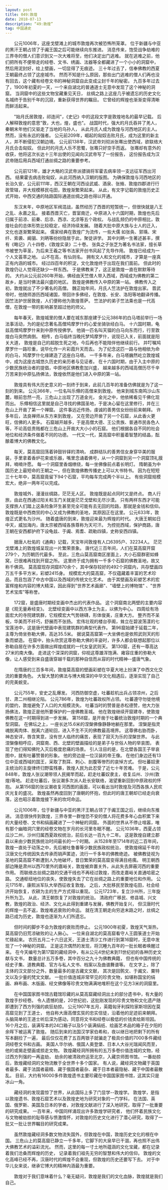 ```yaml
---
layout: post
title: 049:敦煌 
date: 2018-07-13 
description: “49:敦煌”
tag: 中国通史
---
```


&emsp;&emsp;公元1006年，这座戈壁滩上的城市敦煌再次被恐怖所笼罩。
位于新疆与中亚的黑汗王朝占领了于阗王国之后可能继续向东推进。
消息传来，饱受战争劫难的三界寺的僧人们意识到又一次大难将至，他们决定出门逃难。
就在逃难之前，他们把所有不便带走的经卷、文书、绣画、法器等全都藏进了一个小小的洞窟中，
然后用泥封好，绘上壁画，一切显得了无痕迹。
三十年过去了，信奉佛教的西夏王朝最终占领了这座城市。
然而不知是什么原因，那些出门逃难的僧人们再也没有回去，这个藏有经卷文书的神秘洞窟自此变成尘封千年的秘密。
九百多年过去了，1900年初夏的一天，一个来自湖北的普通道士无意中发现了这个神秘的洞窟。
当洞窟中的这些文物宝藏重见天日，
丝绸之路上这座几乎被遗忘的历史文化名城终于告别千年的沉寂，重新获得世界的瞩目。
它曾经的辉煌也渐渐变得清晰而鲜活起来。

&emsp;&emsp;"始月氏居敦煌，祁连间"，《史记》中的这段文字是敦煌地名的最早记载。
后人解释敦煌的意思"敦，大也，煌，盛也"。
战国时代，强大的月氏吞并了羌人，秦朝末年他们又驱走了当地的乌孙人，
从此月氏人成为敦煌与河西地区的主人。
然而，没有永远的强者。
公元前209年，崛起的匈奴击败月氏，成为这里的新主人，并不断侵犯汉朝边境。
公元前138年，汉武帝刘彻派张骞出使西域，欲联络大月氏合击匈奴。
但此时的月氏人乐不思蜀，张骞只好空手而返。
张骞却有意外的收获，他将这次长达十三年出使的见闻向汉武帝写了一份报告，
这份报告成为汉武帝随后用兵西域打通丝绸之路的重要参考。

&emsp;&emsp;公元前121年，雄才大略的汉武帝派骠骑将军霍去病率领一支远征军西出河西。
结果霍去病击败匈奴，从此河西纳入汉朝的版图。
为确保敦煌与河西地区的长治久安，公元前111年，西汉王朝在河西设武威、酒泉、张掖、敦煌四郡进行行政管辖，并大规模移民屯田，敦煌渐繁荣起来。
从此，有文字记载的敦煌历史正式开始，中西交通的陆路国际通道丝绸之路也得以开通。

&emsp;&emsp;东汉末年，中原地区军阀混战，虽然经历了西晋的短暂统一，但很快就是八王之乱、永嘉之乱。
接着西晋灭亡，晋室南迁，中原进入十六国时期，敦煌也先后归属于前凉、前秦、后凉、西凉、北凉等五个政权。
与战乱频仍的中原相比，敦煌社会的总体形势比较稳定，经济持续发展。
随着大批中原大族与士人的迁入，文化也逐渐繁荣起来。
儒家经典在敦煌广为流传，一些大儒
如张奂、郭瑀、宋纤、索袭、阚骃、刘昞等纷纷隐居于此，聚徒讲学。
其中刘昞一生著述甚丰，撰有《略记》八十四卷，《敦煌实录》二十卷。
张奂之子张芝为著名书法家，擅长草书被誉为草圣，为后来王羲之等书法家开创书风起了先导作用。
敦煌已经成为一个人文荟萃之地。
山不在高，有仙则名。
拥有文人和文化的城市，才算是一座真正有内涵的城市。
经过四百年的积淀，文化敦煌终于出现在我们面前。
但此时的敦煌仍让人觉得还缺少一样东西。
于是佛教来了，这正是敦煌一直在默默等待的。
大约从公元前260年开始，佛经由天竺僧人带入西域，西域成为佛教的第二故乡，是当时佛法最兴盛的地区。
敦煌是佛教传入中原的第一站。
佛教传入之初，敦煌就出了不少著名的高僧。
魏正始年间，月氏人竺法护在敦煌出家。
晋武帝时，他随师游历西域诸国，带回许多佛经，在敦煌、长安、洛阳等地翻译传播。
因竺法护世居敦煌，人们便称他为敦煌菩萨。
竺法护的弟子竺法乘也是一代高僧，在敦煌一带的影响甚至超过他的师父。

&emsp;&emsp;每年春天，敦煌城里的僧人要在城东那座建于公元386年的白马塔前举行一场法事活动，为的是纪念著名高僧鸠摩罗什的心爱坐骑驮经白马。
十六国时期，龟兹高僧鸠摩罗什来到中原传授佛学。
他骑一匹名叫天骝的白马向东而行，行至敦煌白马突然病倒。
相传，白马临终当晚托梦鸠摩罗什，说现已入关，前面就是阳关大道，
敦煌是自己的超脱生死之地，今后再也不能陪伴他继续前行。
并叮嘱鸠摩罗什一路珍重，说毕化作一片彩霞升天而去。
为了纪念这匹一路与他相依为命的白马，鸠摩罗什化缘建造了这座白马塔。
一千多年来，白马塔巍然屹立敦煌城中，成为这座古城悠久历史的亲历者与见证者。
在十六国时期，由于入主中原的少数民族统治者的提倡，中原地区佛教愈加兴盛，
越来越多的西域高僧历尽千辛万苦来到中原弘扬佛法，敦煌依然是他们进入中原的第一站。

&emsp;&emsp;敦煌具有伟大历史意义的一刻终于到来，此前几百年的准备仿佛就是为了这一刻的到来。
公元366年，一位名叫乐僔的高僧来到敦煌。
他来到城东南鸣沙山东麓，眼前忽然一亮，三危山上出现了万道金光，
金光之中，他依稀看见千佛化现而出。
乐僔相信这里就是自己寻找的佛国圣地，于是决心留在这里修行，并在三危山上开凿了第一个禅窟。
这件事远近传扬，虔诚的善男信女纷纷前来朝拜。
许多年后，法良禅师从东方来到敦煌，
又在旁边开凿了另一个石窟，从此香火更旺，信佛的人更多。
石窟越开越多，于是高僧大德、王公贵族、普通市民各色人等，不论高低贵贱都在三危山上开凿大大小小的石窟。
他们根据各自不同的社会地位和经济条件做着不同的功德。
一代又一代，莫高窟中积蓄着智慧的结晶，酝酿着博大的佛教文化。

&emsp;&emsp;每天，莫高窟回荡着钟鼓铃铎的清响，
成群结队的善男信女身穿华美的服装，手里拿着香炉花束或乐器，嘴里念诵着佛号，从一个洞窟到另一个洞窟顶礼膜拜，喃喃许愿。
每一个洞窟里香烟缭绕，每一坐佛像前点着长明灯。
隋朝虽为中国历史上最短命的王朝之一，但在敦煌佛教传播史上可以大书特书。
因为在短短三十七年中，莫高窟竟留下94个石窟，平均每车完成两个半以上。
有些洞窟规模宏大，绝非一两年可以完成。

&emsp;&emsp;敦煌城外，漫漫丝绸路，茫茫无人区。
敦煌既是起点同时又是终点。
商人行旅，由此在西通过阳关和玉门关就是茫茫戈壁和无尽沙漠。
只有两样东西才可能支撑旅人们踏上这条险象环生甚至完全可能有去无回的险路，那就是金钱和信仰。
敦煌既是中西商贸的中心又成为佛教的圣地，其原因正在这里。
公元633年，敦煌正式更名为沙州。
随着盛唐的到来，敦煌迎来最为辉煌的时代。
大唐王朝如日中天，威加海内，唐太宗被西域各族尊称为天可汗。
为控扼西域，保护商路，唐王朝在安西都护府下设龟兹、于阗、焉耆、疏勒四镇，史称安西四镇。

&emsp;&emsp;据唐人杜佑的《通典》记载，天宝年间敦煌有人口6395户、32234人。
茫茫戈壁滩上的敦煌城呈现出一片繁荣景象。
唐代近三百年间，人们在莫高窟开窟279个，为历朝历代最多。
至此，三危山莫高窟南区崖面上，大小石窟群密如蜂窝，已很难再找到开窟之所。
这里终于成为拥有一千多个石窟的佛教圣地，故又称千佛洞。
莫高窟现存洞窟870余个，其中保存较好的492个洞窟内，共存壁画四万五千多平方米，彩塑2415身。
规模宏大的莫高窟，不仅蕴藏着丰富的艺术珍品，而且包涵了中古中国以及西域的传统文化艺术。
由于其壁画及彩塑艺术的宏富辉煌和内容的博大精深，因此得到"世界艺术画廊"、"墙壁上的博物馆"
、"世界艺术宝库"等称誉。

&emsp;&emsp;172窟，是盛唐时期经变画中杰出的代表作品。
这个洞窟南北两壁的主要内容是《观无量寿经变》。
北壁经变画中以西方净土为主，以佛为中心。
四周绘有场面宏大的寺院建筑群，它规模宏大气势磅礴，形体俊美，庄重大方。
整齐而不呆板，华美而不纤巧，舒展而不张扬。
宏伟壮观的楼台亭阁，耸立在碧波荡漾的七宝莲池中，这是唐代壁画中表现建筑群的典型代表作。
第96窟始建于延载二年，主尊为倚坐弥勒大佛，高达35.5米。
据说莫高窟第一大坐佛也是依照武则天的形象而塑造。
在窟中，抬头欣赏这尊弥勒大佛的丰姿时，许多人都会联想起那位以弥勒自居在许多方面做出辉煌成就的一代女皇武则天。
第130窟，还有一尊高达27米的南大像。
走进这个深深的洞窟，仰视这尊雄浑饱满、雍容庄重的弥勒大像，让人感受到来自盛唐穿越千载的那种自信而从容的时代精神--盛唐气象。

&emsp;&emsp;在隋唐的三百多年间，敦煌莫高窟的壁画彩塑在华夏大地上扮演了中西文化交流的重要角色。
大智大慧的佛法与博大精深的中华文化相遇后，逐渐实现了自己的完美蜕变。


&emsp;&emsp;公元755年，安史之乱爆发。
河西防御空虚，吐蕃趁机出兵占领凉州，之后甘、肃二州相继沦陷。
公元786年，敦煌为吐蕃政权所占领。
吐蕃遵守勿徙他境的盟约，敦煌避免了人口的大规模流失。
吐蕃当时的赞普是赤松德赞，他大力张扬佛法，敦煌正是他所要保护的一座佛教圣城。
他在敦煌继续开窟建寺，使敦煌佛教在这一时期得到进一步发展。
第158窟，是开凿于吐蕃统治敦煌时期的一个典型洞窟。
在佛坛之上，一座长达15.6米的涅槃佛像静静地躺在那里。
涅槃是指灵魂脱离肉体、脱离六道轮回，进入不生不灭的佛教最高境界。
这尊佛右胁而卧，神态安详，唇含笑意，没有世人临终的痛苦，表现了寂灭为乐的涅槃世界。
与此涅槃像相呼应，洞窟南、西、北壁的壁画描绘的是弟子与世俗人物的举哀图，
表现了他们得知佛陀入灭后极度悲痛的场景。
引人注目的是，在北壁各国王子举哀图中，就有吐蕃赞普的形象。
他的旁边是一位汉装的帝王像。
在他们身边还有13位中亚或西域的国王，采取了割耳、刺心、剖腹等惨烈的哀悼方式。
但吐蕃奴隶主统治的主旋律终归野蛮残暴，敦煌人民为此忍受了近七十年苦难。
于是，公元848年，敦煌人张议潮带领人民揭竿而起，赶走吐蕃奴隶主，收复瓜州、沙州(敦煌)等地。
赶走吐蕃后，张议潮多次派人赴长安联络，渴望重新回到中原政权的怀抱。
从第156窟的张议潮收复河西图的画面，可以看出当时敦煌及河西各族人民欢庆光复的盛况。
敦煌虽然再度回到了唐朝的怀抱，但此时的唐王朝却已经走向衰落，这也昭示着敦煌接下来的坎坷命运。

&emsp;&emsp;公元1006年，位于新疆与中亚的黑汗王朝占领了于阗王国之后，继续向东推进。
消息很快传到敦煌，三界寺里一群惶恐不安的僧人将花费多年心血积累下来的大量经卷、文书和绢画藏进了一个神秘的洞窟。
外面的世界从不停止喧嚣，唯有那个幽暗洞穴里的经卷文物在岁月的长河里冬眠不醒。
公元1036年，西夏占领瓜沙二州，沙州归属西夏政权统治，前后长达一百九十二年。
这是敦煌自建立郡县以来由少数民族统治时间最长的一个时期。
从1528年至1714年的近二百年间，敦煌一直处于动荡之中，先后被吐鲁番等少数民族政权统治，
使敦煌绵延千年的汉唐文化传统因失去传承而销声匿迹，流行一千多年的佛教绝迹。
被佛教徒视为圣地的莫高窟不断遭到人为地破坏，昔日繁荣的莫高窟变得满目疮痍。
明王朝西部边陲是肃州以西70里外的嘉峪关，敦煌被弃置关外，从此失去屏蔽河西的重要作用。
而联络古丝绸之路的交通干线也不再经过敦煌，而改走嘉峪关直通哈密之路。
交通枢纽地位的丧失，使敦煌失去了它在丝绸之路上的重要地位和作用。
公元1715年，康熙派军队大举西征收复敦煌。
之后，大批移民至敦煌屯田，社会经济开始恢复，农耕为主的生产方式得以重现。
公元1723年，复立沙州所，三年旋升所为卫。
从此，清王朝恢复了对敦煌的统治。
清政府广移民、修县城、兴文教，敦煌的政治、经济、文化从此得到重建与发展，佛教开始复兴，
但汉唐时代的辉煌一去不返，敦煌难逃衰败的命运。
就在清王朝走向穷途末路之时，丝绸之路已成为历史，敦煌也逐渐为人们所遗忘。

&emsp;&emsp;但时间的脚步不会为敦煌的衰败而停止。
公元1900年初夏，敦煌天气渐热，莫高窟仍旧荒凉破败的让人揪心。
一位来自湖北的莫高窟看守人王圆箓道士开始忙碌起来。
农历五月二十六日这天，王道士清沙工作进行到第16窟时，无意中发现了一个神秘的洞窟。
正是这次偶然的发现，将沉睡九百年的一批长眠者唤醒过来。
在今天编号为第17窟的藏经洞中，有从公元4世纪末到11世纪初的各种历史文献与文书，
数量总计五万多卷，其中百分之九十为佛教典籍，
但也有中国传统的经史子集、道教典籍、官方与私人文书、档案以及曲谱舞谱等。
在文字上，除了主体的汉文部分之外，数量最多的是古藏文文献，
其次是回鹘文、于阗文、粟特文以及少量的梵文文献。
一批价值连城非常罕见的珍贵文物，如堪称国宝的绢画、麻布画、木版画、经文佛像等珍贵文物满满地堆积在这个见方3米的洞窟里。

&emsp;&emsp;在中国国家图书馆古籍馆珍藏的从莫高窟藏经洞出土的部分遗书中，有大量的敦煌手抄经卷。
令人遗憾的是，20世纪初，这批刚发现的珍贵文物和文化遗产随即遭到了西方列强的疯狂劫掠。
公元1907年五月，英籍匈牙利探险家斯坦因在莫高窟见到了王道士，
他自称大唐高僧玄奘的忠实信徒，沿着他的足迹前来朝拜。
头脑简单的王道士听后深为感动，同意将文书和经卷以极低的价钱卖给斯坦因。
16个月之后，装满写本的24口箱子以及5个装满绢纸、绘画艺术品的箱子在夕阳的余晖下被运离了敦煌。
随后到来的法国汉学家伯希和，夜以继日地把剩下的所有写本翻捡了一遍，
最后仅仅花费了五百两银子就骗走了极具价值的7000多件藏经洞经卷文书和古画。
美国人华尔纳、俄国人奥登堡、日本人大谷光瑞闻风而至，他的或揭走壁画或掠走文物。
敦煌藏经洞所拥有的五万多卷价值连城的文物，经过西方列强的一再盗劫，
劫余的被清政府运至北京，入藏京师图书馆。
一番劫掠后，敦煌藏经洞的文物流散于全世界十多个国家。
有人说，藏经洞文物藏于英国者最多、藏于法国者最精、藏于俄国者最杂、藏于日本者最隐秘、藏于中国者最散乱。
目前，大约有16000多件敦煌遗书主要珍藏在中国国家图书馆，这其实只是冰山一角。

&emsp;&emsp;藏经洞的发现震惊了世界，从此国际上多了门显学--敦煌学。
敦煌学，是指以敦煌遗书、敦煌石窟艺术以及敦煌史地为研究对象的一门学科，
在法国、英国、俄罗斯、美国及日本的学者，对敦煌文献进行了深入地研究，取得了一批重要的研究成果。
一百年来，中国同样涌现出许多敦煌学研究者，
他们怀着民族文化与文物被劫掠的耻辱感与愤激情怀，对敦煌的历史文化进行了潜心研究，取得了一批又一批让世界瞩目的研究成果。

&emsp;&emsp;虽然敦煌藏经洞多数文物流失国外，但敦煌在中国，敦煌历史文化的根在中国。
三危山上的莫高窟已静立一千多年，它脚下的大泉早已干涸，再也照不出伟大佛教艺术的溢彩流光。
然而，这里的每一寸土地所蕴涵的文化宝藏，都在记录着我们沧桑而辉煌的历史，
记录着我们祖先无穷的智慧和伟大的信仰。
敦煌的文化高峰已经不再，汉唐时代的辉煌不会重现，但敦煌的历史还要写下去。
对于中华儿女来说，继承它博大的精神内涵最为重要。

&emsp;&emsp;敦煌对于我们意味着什么？毫无疑问，敦煌是我们的文化血脉，敦煌就是我们自己。

